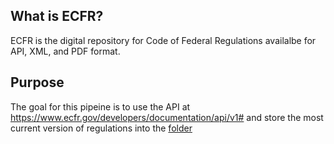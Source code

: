 ## What is ECFR?

ECFR is the digital repository for Code of Federal Regulations availalbe for API, XML, and PDF format.

## Purpose 

The goal for this pipeine is to use the API at https://www.ecfr.gov/developers/documentation/api/v1# and store the most current version of regulations into the [folder](/src/data)


